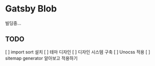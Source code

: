 # Gatsby Blob

빌딩중...

## TODO

[ ] import sort 설치
[ ] 테마 디자인
[ ] 디자인 시스템 구축
[ ] Unocss 적용
[ ] sitemap generator 알아보고 적용하기
